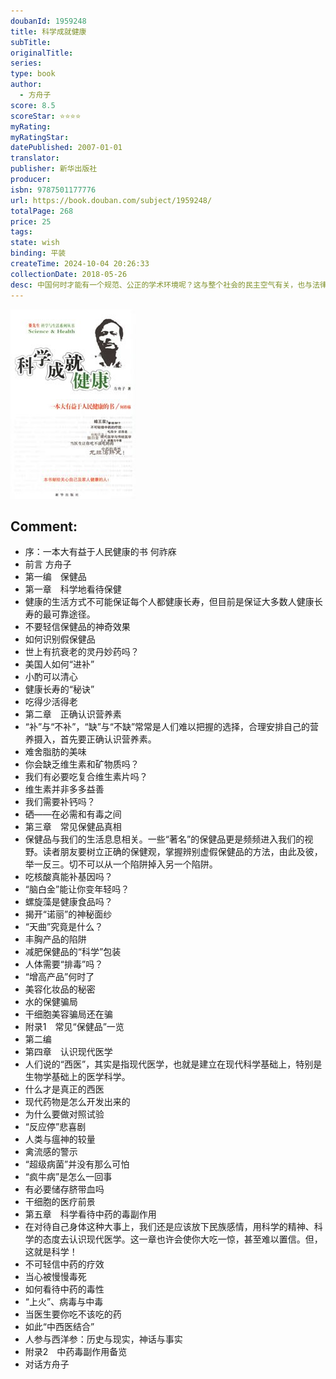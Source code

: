 ```yaml
---
doubanId: 1959248
title: 科学成就健康
subTitle: 
originalTitle: 
series: 
type: book
author: 
  - 方舟子
score: 8.5
scoreStar: ⭐⭐⭐⭐
myRating: 
myRatingStar: 
datePublished: 2007-01-01
translator: 
publisher: 新华出版社
producer: 
isbn: 9787501177776
url: https://book.douban.com/subject/1959248/
totalPage: 268
price: 25
tags: 
state: wish
binding: 平装
createTime: 2024-10-04 20:26:33
collectionDate: 2018-05-26
desc: 中国何时才能有一个规范、公正的学术环境呢？这与整个社会的民主空气有关，也与法律的健全与否有关。现在方舟子所做的只能是起到一点抑制作用，让那些人有所收敛而已。这个工作还是很有意义的，希望方舟子能够坚持下去，并争取多在国内公开发表一些东西。——中国科学院院士、著名生物化学家 邹承鲁书中最有价值的部分，是开列了一大批虚假保健品，开列了一大批做夸大宣传的营养品。揭露“陷阱”，点名道姓，不讲情面。这才是真正对人民负责的科学精神。——中国科学院院士 何祚庥保健品泛滥实际上是有害于中国人民的全体利益的。因为当人民把现在还有限的收入，过度投入到无益的“营养保健品”中去的时候，人民可以用于有益的药物的钱就少了。同样，当企业和商业热心地推销和不断翻新各种无益的保健品，企业和商业用于生产和推销对人民有益的产品的时间和经费就少了。所以，推出无益的保...(展开全部)中国何时才能有一个规范、公正的学术环境呢？这与整个社会的民主空气有关，也与法律的健全与否有关。现在方舟子所做的只能是起到一点抑制作用，让那些人有所收敛而已。这个工作还是很有意义的，希望方舟子能够坚持下去，并争取多在国内公开发表一些东西。——中国科学院院士、著名生物化学家 邹承鲁书中最有价值的部分，是开列了一大批虚假保健品，开列了一大批做夸大宣传的营养品。揭露“陷阱”，点名道姓，不讲情面。这才是真正对人民负责的科学精神。——中国科学院院士 何祚庥保健品泛滥实际上是有害于中国人民的全体利益的。因为当人民把现在还有限的收入，过度投入到无益的“营养保健品”中去的时候，人民可以用于有益的药物的钱就少了。同样，当企业和商业热心地推销和不断翻新各种无益的保健品，企业和商业用于生产和推销对人民有益的产品的时间和经费就少了。所以，推出无益的保健品是损害中国人民整体利益的。——美国西北大学神经生物学教授 饶毅方舟子，本名方是民，1967年９月生于福建云霄县。1985年考入中国科技大学生物系。1990年本科毕业后赴美留学。1995年获美国密歇根州立大学生物化学博士学位。先后在美国罗切斯特（Rochester）大学生物系、索尔克（Salk）生物研究院做博士后研究，研究方向为分子遗传学。1998年起主要从事写作和网站建设。为中文互联网的先驱者之一。1994年创办世界上第一份中文网络文学刊物《新语丝》，主持新语丝网站，担任新语丝社社长。2000年创办中文网上第一个学术打假网站“立此存照”，揭露了多起科学界、教育界、新闻界等领域的腐败现象。新华社、《人民日报》、《中国青年报》、《文汇报》等多家媒体曾做过报道，中央电视台“面对面”、“新闻会客厅”、“人物”、“中国周刊”等节目和上海电视台“七分之一”、福建电视台“闻闻启示录”、辽宁电视台“今晚博客”等节目分别做过专...(展开全部)方舟子，本名方是民，1967年９月生于福建云霄县。1985年考入中国科技大学生物系。1990年本科毕业后赴美留学。1995年获美国密歇根州立大学生物化学博士学位。先后在美国罗切斯特（Rochester）大学生物系、索尔克（Salk）生物研究院做博士后研究，研究方向为分子遗传学。1998年起主要从事写作和网站建设。为中文互联网的先驱者之一。1994年创办世界上第一份中文网络文学刊物《新语丝》，主持新语丝网站，担任新语丝社社长。2000年创办中文网上第一个学术打假网站“立此存照”，揭露了多起科学界、教育界、新闻界等领域的腐败现象。新华社、《人民日报》、《中国青年报》、《文汇报》等多家媒体曾做过报道，中央电视台“面对面”、“新闻会客厅”、“人物”、“中国周刊”等节目和上海电视台“七分之一”、福建电视台“闻闻启示录”、辽宁电视台“今晚博客”等节目分别做过专访。美国《科学》在2001年8月10日和2006年12月1日曾两次专文介绍，美国《商务周刊》、《圣荷塞信使报》、《基督教科学箴言报》、《高等教育纪事报和英国《自然》、《经济学家》等国外报刊也做过报道。目前担任《中国青年报》和《经济观察报》的专栏作者，著有《进化新解说》、《方舟在线》、《叩问生命——基因时代的急论》、《进化新篇章》、《溃疡——直面中国学术腐败》等13部著作。
---
```


![image](99.Attachments/Files/s2182692.jpg)

Comment: 
---



  - 序：一本大有益于人民健康的书 何祚庥
  - 前言 方舟子
  - 第一编　保健品
  - 第一章　科学地看待保健
  - 健康的生活方式不可能保证每个人都健康长寿，但目前是保证大多数人健康长寿的最可靠途径。
  - 不要轻信保健品的神奇效果
  - 如何识别假保健品
  - 世上有抗衰老的灵丹妙药吗？
  - 美国人如何“进补”
  - 小酌可以清心
  - 健康长寿的“秘诀”
  - 吃得少活得老
  - 第二章　正确认识营养素
  - “补”与“不补”，“缺”与“不缺”常常是人们难以把握的选择，合理安排自己的营养摄入，首先要正确认识营养素。
  - 难舍脂肪的美味
  - 你会缺乏维生素和矿物质吗？
  - 我们有必要吃复合维生素片吗？
  - 维生素并非多多益善
  - 我们需要补钙吗？
  - 硒——在必需和有毒之间
  - 第三章　常见保健品真相
  - 保健品与我们的生活息息相关。一些“著名”的保健品更是频频进入我们的视野。读者朋友要树立正确的保健观，掌握辨别虚假保健品的方法，由此及彼，举一反三。切不可以从一个陷阱掉入另一个陷阱。
  - 吃核酸真能补基因吗？
  - “脑白金”能让你变年轻吗？
  - 螺旋藻是健康食品吗？
  - 揭开“诺丽”的神秘面纱
  - “天曲”究竟是什么？
  - 丰胸产品的陷阱
  - 减肥保健品的“科学”包装
  - 人体需要“排毒”吗？
  - “增高产品”何时了
  - 美容化妆品的秘密
  - 水的保健骗局
  - 干细胞美容骗局还在骗
  - 附录1　常见“保健品”一览
  - 第二编
  - 第四章　认识现代医学
  - 人们说的“西医”，其实是指现代医学，也就是建立在现代科学基础上，特别是生物学基础上的医学科学。
  - 什么才是真正的西医
  - 现代药物是怎么开发出来的
  - 为什么要做对照试验
  - “反应停”悲喜剧
  - 人类与瘟神的较量
  - 禽流感的警示
  - “超级病菌”并没有那么可怕
  - “疯牛病”是怎么一回事
  - 有必要储存脐带血吗
  - 干细胞的医疗前景
  - 第五章　科学看待中药的毒副作用
  - 在对待自己身体这种大事上，我们还是应该放下民族感情，用科学的精神、科学的态度去认识现代医学。这一章也许会使你大吃一惊，甚至难以置信。但，这就是科学！
  - 不可轻信中药的疗效
  - 当心被慢慢毒死
  - 如何看待中药的毒性
  - “上火”、病毒与中毒
  - 当医生要你吃不该吃的药
  - 如此“中西医结合”
  - 人参与西洋参：历史与现实，神话与事实
  - 附录2　中药毒副作用备览
  - 对话方舟子
